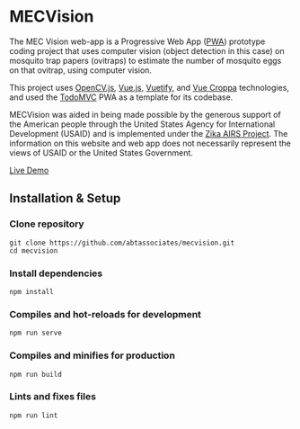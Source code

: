 
# MECVision
The MEC Vision web-app is a Progressive Web App ([PWA]) prototype coding project that uses computer vision (object detection in this case) on mosquito trap papers (ovitraps) to estimate the number of mosquito eggs on that ovitrap, using computer vision.

This project uses [OpenCV.js], [Vue.js], [Vuetify], and [Vue Croppa] technologies, and used the [TodoMVC] PWA as a template for its codebase.

MECVision was aided in being made possible by the generous support of the American people through the United States Agency for International Development (USAID) and is implemented under the [Zika AIRS Project](https://www.usaid.gov/documents/1862/zika-airs-project-zap). The information on this website and web app does not necessarily represent the views of USAID or the United States Government.


[Live Demo]

[PWA]: https://developers.google.com/web/progressive-web-apps
[OpenCV.js]: https://docs.opencv.org/3.4/index.html
[Vue.js]: https://vuejs.org
[Vuetify]: https://vuetifyjs.com
[Vue Croppa]: https://zhanziyang.github.io/vue-croppa/
[TodoMVC]: http://todomvc.com
[Live Demo]: https://abtassociates.github.io/mecvision/


## Installation & Setup


### Clone repository
```
git clone https://github.com/abtassociates/mecvision.git
cd mecvision
```

### Install dependencies
```
npm install
```

### Compiles and hot-reloads for development
```
npm run serve
```

### Compiles and minifies for production
```
npm run build
```

### Lints and fixes files
```
npm run lint
```
